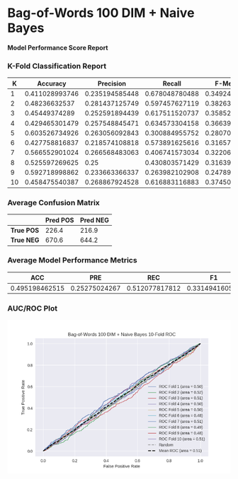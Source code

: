 # Bag-of-Words 100 DIM + Naive Bayes
**Model Performance Score Report**

### K-Fold Classification Report
| K | Accuracy | Precision | Recall | F-Measure | AUC | Kappa |
| --- | --- | --- | --- | --- | --- | --- |
| 1 | 0.411028993746 | 0.235194585448 | 0.678048780488 | 0.349246231156 | 0.503961380607 | 0.00478622545721 |
| 2 | 0.48236632537 | 0.281437125749 | 0.597457627119 | 0.38263229308 | 0.518791021957 | 0.0277281445773 |
| 3 | 0.45449374289 | 0.252591894439 | 0.617511520737 | 0.358528428094 | 0.509284461275 | 0.0124995460568 |
| 4 | 0.429465301479 | 0.257548845471 | 0.634573304158 | 0.366392924826 | 0.495995337705 | -0.00543064861012 |
| 5 | 0.603526734926 | 0.263056092843 | 0.300884955752 | 0.280701754386 | 0.50457724051 | 0.00874338866175 |
| 6 | 0.427758816837 | 0.218574108818 | 0.573891625616 | 0.316576086957 | 0.47888368263 | -0.0269216297446 |
| 7 | 0.566552901024 | 0.266568483063 | 0.406741573034 | 0.32206405694 | 0.51372874539 | 0.0233917190719 |
| 8 | 0.525597269625 | 0.25 | 0.430803571429 | 0.316393442623 | 0.494409419302 | -0.00903204849392 |
| 9 | 0.592718998862 | 0.233663366337 | 0.263982102908 | 0.247899159664 | 0.48439379745 | -0.0299325939781 |
| 10 | 0.458475540387 | 0.268867924528 | 0.616883116883 | 0.374507227332 | 0.509444644861 | 0.0133354085163 |

### Average Confusion Matrix
| | Pred POS | Pred NEG |
| --- | --- | --- |
| **True POS** | 226.4 | 216.9 |
| **True NEG** | 670.6 | 644.2 |

### Average Model Performance Metrics
| ACC | PRE | REC | F1 | AUC | KAPP |
| --- | --- | --- | --- | --- | --- |
| 0.495198462515 | 0.25275024267 | 0.512077817812 | 0.331494160506 | 0.501346973169 | 0.00191675115145 |

### AUC/ROC Plot
![ROC Plot](bag-of-words_100_dim_+_naive_bayes_auc-plot.png)
